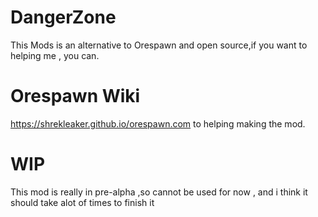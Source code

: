 # DangerZone

This Mods is an alternative to Orespawn and open source,if you want to helping me , you can.

# Orespawn Wiki

https://shrekleaker.github.io/orespawn.com to helping making the mod.

# WIP

This mod is really in pre-alpha ,so cannot be used for now , and i think it should take alot of times to finish it
